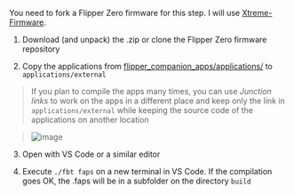 You need to fork a Flipper Zero firmware for this step. I will use [Xtreme-Firmware](https://github.com/Flipper-XFW/Xtreme-Firmware).

1. Download (and unpack) the .zip or clone the Flipper Zero firmware repository

2. Copy the applications from [flipper_companion_apps/applications/](https://github.com/eried/flipperzero-mayhem/tree/master/flipper_companion_apps/applications) to `applications/external`

> If you plan to compile the apps many times, you can use _Junction links_ to work on the apps in a different place and keep only the link in `applications/external` while keeping the source code of the applications on another location 

> ![image](https://user-images.githubusercontent.com/1091420/220391415-65dba323-e729-4d03-8f41-5fbedd42ea6a.png)

3. Open with VS Code or a similar editor

3. Execute `./fbt faps` on a new terminal in VS Code. If the compilation goes OK, the .faps will be in a subfolder on the directory `build`